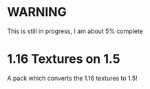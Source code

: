 # WARNING
This is still in progress, I am about 5% complete
# 1.16 Textures on 1.5
A pack which converts the 1.16 textures to 1.5!
